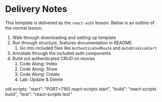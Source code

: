 # Delivery Notes

This template is delivered as the `react-auth` lesson. Below is an outline
of the normal lesson.

1. Walk through downloading and setting up template
2. Run through structure, features documentation in README
    1. Go into included files like `AuthenticatedRoute` and `AutoDismissAlert`
2. Annotate through the included auth components
3. Build out authenticated CRUD on movies
    1. Code Along: Index
    2. Code Along: Show
    3. Code Along: Create
    4. Lab: Update & Delete

old scripts:
"start": "PORT=7165 react-scripts start",
"build": "react-scripts build",
"test": "react-scripts test"
